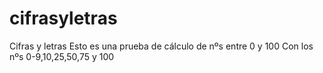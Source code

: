 # cifrasyletras
Cifras y letras
Esto es una prueba de cálculo de nºs entre 0 y 100
Con los nºs 0-9,10,25,50,75 y 100
